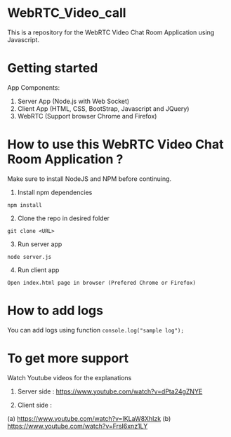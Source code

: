 # WebRTC_Video_call
This is a repository for the WebRTC Video Chat Room Application using Javascript.

# Getting started

App Components: 

1. Server App (Node.js with Web Socket)
2. Client App (HTML, CSS, BootStrap, Javascript and JQuery)
3. WebRTC (Support browser Chrome and Firefox)


# How to use this WebRTC Video Chat Room Application ?
Make sure to install NodeJS and NPM before continuing.

1. Install npm dependencies

`npm install`

2. Clone the repo in desired folder

`git clone <URL>`

3. Run server app

`node server.js`

4. Run client app

 `Open index.html page in browser (Prefered Chrome or Firefox)`
 
 # How to add logs
 
 You can add logs using function `console.log("sample log");`

# To get more support

Watch Youtube videos for the explanations

1. Server side : https://www.youtube.com/watch?v=dPta24gZNYE

2. Client side : 

(a) https://www.youtube.com/watch?v=IKLaW8XhIzk
(b) https://www.youtube.com/watch?v=FrsI6xnz1LY

